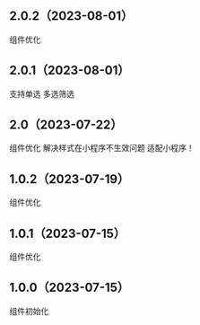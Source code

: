 ## 2.0.2（2023-08-01）
组件优化
## 2.0.1（2023-08-01）
支持单选 多选筛选
## 2.0（2023-07-22）
组件优化 解决样式在小程序不生效问题 适配小程序！
## 1.0.2（2023-07-19）
组件优化
## 1.0.1（2023-07-15）
组件优化
## 1.0.0（2023-07-15）
组件初始化
